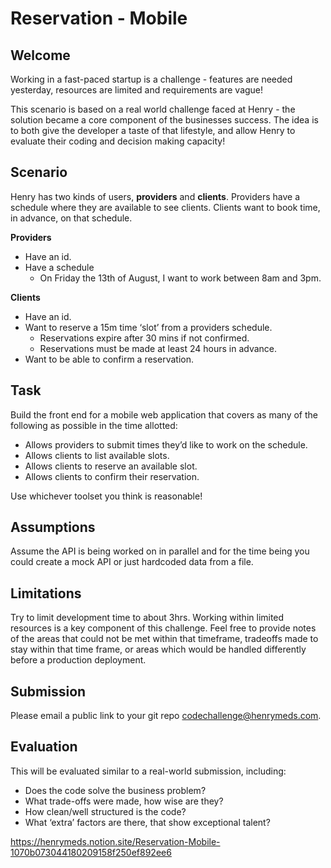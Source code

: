 # Reservation - Mobile

## Welcome

Working in a fast-paced startup is a challenge - features are needed yesterday, resources are limited and requirements
are vague!

This scenario is based on a real world challenge faced at Henry - the solution became a core component of the businesses
success. The idea is to both give the developer a taste of that lifestyle, and allow Henry to evaluate their coding and
decision making capacity!

## Scenario

Henry has two kinds of users, **providers** and **clients**. Providers have a schedule where they are available to see
clients. Clients want to book time, in advance, on that schedule.

**Providers**

- Have an id.
- Have a schedule
    * On Friday the 13th of August, I want to work between 8am and 3pm.

**Clients**

- Have an id.
- Want to reserve a 15m time ‘slot’ from a providers schedule.
    * Reservations expire after 30 mins if not confirmed.
    * Reservations must be made at least 24 hours in advance.
- Want to be able to confirm a reservation.

## Task

Build the front end for a mobile web application that covers as many of the following as possible in the time allotted:

- Allows providers to submit times they’d like to work on the schedule.
- Allows clients to list available slots.
- Allows clients to reserve an available slot.
- Allows clients to confirm their reservation.

Use whichever toolset you think is reasonable!

## Assumptions

Assume the API is being worked on in parallel and for the time being you could create a mock API or just hardcoded data
from a file.

## Limitations

Try to limit development time to about 3hrs. Working within limited resources is a key component of this challenge. Feel
free to provide notes of the areas that could not be met within that timeframe, tradeoffs made to stay within that time
frame, or areas which would be handled differently before a production deployment.

## Submission

Please email a public link to your git repo codechallenge@henrymeds.com.

## Evaluation

This will be evaluated similar to a real-world submission, including:

- Does the code solve the business problem?
- What trade-offs were made, how wise are they?
- How clean/well structured is the code?
- What ‘extra’ factors are there, that show exceptional talent?

https://henrymeds.notion.site/Reservation-Mobile-1070b073044180209158f250ef892ee6
